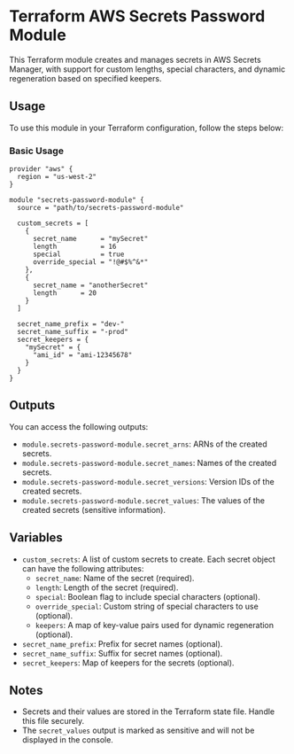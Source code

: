 
# Terraform AWS Secrets Password Module

This Terraform module creates and manages secrets in AWS Secrets Manager, with support for custom lengths, special characters, and dynamic regeneration based on specified keepers.

## Usage

To use this module in your Terraform configuration, follow the steps below:

### Basic Usage

```hcl
provider "aws" {
  region = "us-west-2"
}

module "secrets-password-module" {
  source = "path/to/secrets-password-module"

  custom_secrets = [
    {
      secret_name      = "mySecret"
      length           = 16
      special          = true
      override_special = "!@#$%^&*"
    },
    {
      secret_name = "anotherSecret"
      length      = 20
    }
  ]

  secret_name_prefix = "dev-"
  secret_name_suffix = "-prod"
  secret_keepers = {
    "mySecret" = {
      "ami_id" = "ami-12345678"
    }
  }
}
```

## Outputs

You can access the following outputs:

- `module.secrets-password-module.secret_arns`: ARNs of the created secrets.
- `module.secrets-password-module.secret_names`: Names of the created secrets.
- `module.secrets-password-module.secret_versions`: Version IDs of the created secrets.
- `module.secrets-password-module.secret_values`: The values of the created secrets (sensitive information).

## Variables

- `custom_secrets`: A list of custom secrets to create. Each secret object can have the following attributes:
  - `secret_name`: Name of the secret (required).
  - `length`: Length of the secret (required).
  - `special`: Boolean flag to include special characters (optional).
  - `override_special`: Custom string of special characters to use (optional).
  - `keepers`: A map of key-value pairs used for dynamic regeneration (optional).
- `secret_name_prefix`: Prefix for secret names (optional).
- `secret_name_suffix`: Suffix for secret names (optional).
- `secret_keepers`: Map of keepers for the secrets (optional).

## Notes

- Secrets and their values are stored in the Terraform state file. Handle this file securely.
- The `secret_values` output is marked as sensitive and will not be displayed in the console.
